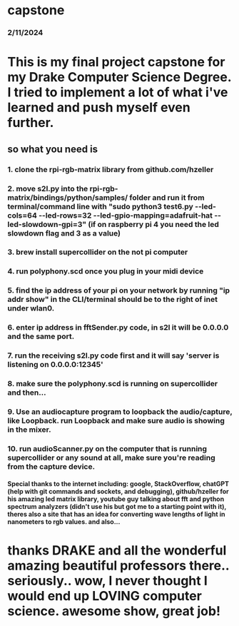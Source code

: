 # capstone
### 2/11/2024

# This is my final project capstone for my Drake Computer Science Degree. I tried to implement a lot of what i've learned and push myself even further.

## so what you need is

### 1. clone the rpi-rgb-matrix library from github.com/hzeller

### 2. move s2l.py into the rpi-rgb-matrix/bindings/python/samples/ folder and run it from terminal/command line with "sudo python3 test6.py --led-cols=64 --led-rows=32 --led-gpio-mapping=adafruit-hat --led-slowdown-gpi=3" (if on raspberry pi 4 you need the led slowdown flag and 3 as a value)

### 3. brew install supercollider on the not pi computer

### 4. run polyphony.scd once you plug in your midi device

### 5. find the ip address of your pi on your network by running "ip addr show" in the CLI/terminal  should be to the right of inet under wlan0.

### 6. enter ip address in fftSender.py code, in s2l it will be 0.0.0.0 and the same port.

### 7. run the receiving s2l.py code first and it will say 'server is listening on 0.0.0.0:12345'

### 8. make sure the polyphony.scd is running on supercollider and then...

### 9. Use an audiocapture program to loopback the audio/capture, like Loopback. run Loopback and make sure audio is showing in the mixer.

### 10. run audioScanner.py on the computer that is running supercollider or any sound at all, make sure you're reading from the capture device.

#### Special thanks to the internet including: google, StackOverflow, chatGPT (help with git commands and sockets, and debugging), github/hzeller for his amazing led matrix library, youtube guy talking about fft and python spectrum analyzers (didn't use his but got me to a starting point with it), theres also a site that has an idea for converting wave lengths of light in nanometers to rgb values. and also... 

# thanks DRAKE and all the wonderful amazing beautiful professors there.. seriously.. wow, I never thought I would end up LOVING computer science. awesome show, great job!